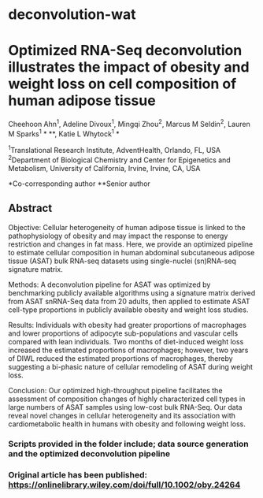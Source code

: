 # deconvolution-wat
# Optimized RNA-Seq deconvolution illustrates the impact of obesity and weight loss on cell composition of human adipose tissue
 
Cheehoon Ahn<sup>1</sup>, Adeline Divoux<sup>1</sup>, Mingqi Zhou<sup>2</sup>, Marcus M Seldin<sup>2</sup>, Lauren M Sparks<sup>1</sup> * **, Katie L Whytock<sup>1</sup> * 

<sup>1</sup>Translational Research Institute, AdventHealth, Orlando, FL, USA 
<sup>2</sup>Department of Biological Chemistry and Center for Epigenetics and Metabolism, University of California, Irvine, Irvine, CA, USA 

*Co-corresponding author 
**Senior author 

## Abstract 
Objective: Cellular heterogeneity of human adipose tissue is linked to the pathophysiology of obesity and may impact the response to energy restriction and changes in fat mass. Here, we provide an optimized pipeline to estimate cellular composition in human abdominal subcutaneous adipose tissue (ASAT) bulk RNA-seq datasets using single-nuclei (sn)RNA-seq signature matrix. 

Methods: A deconvolution pipeline for ASAT was optimized by benchmarking publicly available algorithms using a signature matrix derived from ASAT snRNA-Seq data from 20 adults, then applied to estimate ASAT cell-type proportions in publicly available obesity and weight loss studies. 

Results: Individuals with obesity had greater proportions of macrophages and lower proportions of adipocyte sub-populations and vascular cells compared with lean individuals. Two months of diet-induced weight loss increased the estimated proportions of macrophages; however, two years of DIWL reduced the estimated proportions of macrophages, thereby suggesting a bi-phasic nature of cellular remodeling of ASAT during weight loss. 

Conclusion: Our optimized high-throughput pipeline facilitates the assessment of composition changes of highly characterized cell types in large numbers of ASAT samples using low-cost bulk RNA-Seq. Our data reveal novel changes in cellular heterogeneity and its association with cardiometabolic health in humans with obesity and following weight loss.


### Scripts provided in the folder include; data source generation and the optimized deconvolution pipeline
### Original article has been published: https://onlinelibrary.wiley.com/doi/full/10.1002/oby.24264
